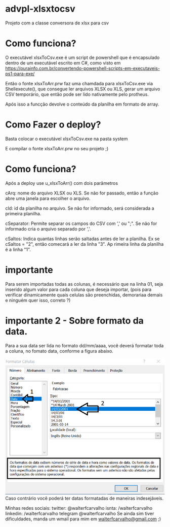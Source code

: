 
# advpl-xlsxtocsv
Projeto com a classe conversora de xlsx para csv

# Como funciona?

O executável xlsxToCsv.exe é um script de powershell que é encapsulado dentro de um executável escrito em C#, como visto em 
https://purainfo.com.br/convertendo-powershell-scripts-em-executaveis-ps1-para-exe/


Então o fonte xlsxToArr.prw faz uma chamdada para xlsxToCsv.exe via Shellexecute(), que  consegue ler arquivos XLSX ou XLS, gerar um arquivo CSV temporário, que então pode ser lido nativamente pelo protheus. 

Após isso a funcção devolve o conteúdo da planilha em formato de array.

# Como Fazer o deploy?

Basta colocar o executável xlsxToCsv.exe na pasta system

E compilar o fonte xlsxToArr.prw  no seu projeto ;)

# Como funciona?
Após a deploy use u_xlsxToArr() com dois parâmetros

cArq: nome do arquivo XLSX ou XLS. Se não for passado, então a função abre uma janela para escolher o arquivo.

cId: id da planilha no arquivo. Se não for informado, será considerada a primeira planilha.  

cSeparator: Permite separar os campos do CSV com ',' ou ";". Se não for informado cria o arquivo separado por ','.

cSaltos: Indica quantas linhas serão saltadas antes de ler a planilha. Ex se cSaltos = "2", então comecará a ler da linha "3". Ap rimeira linha da planilha é a linha "1".

# importante 
Para serem importadas todas as colunas, é necessário que na linha 01, seja inserido algum valor para cada coluna que deseja importar,
(pois  para verificar dinamicamente quais celulas são preenchidas, demorariaa demais e ninguém quer isso, correto ?)

# importante 2 - Sobre formato da data.
Para a sua data ser lida no formato dd/mm/aaaa, você deverá formatar toda a coluna, no fomato data, conforme a  figura abaixo.

<img widht="300px" heigth="300px"  src="/images/formatoDataExcel.png">
Caso contrário você poderá ter datas formatadas de maneiras indesejáveis.

Minhas redes sociais: 
twitter: @walterfcarvalho
isnta: /walterfcarvalho
linkedin: /walterfcarvalho
telegram @walterfcarvalho
Se ainda sim tiver dificuldades, manda um wmail para mim em walterfcarvalho@gmail.com ;)
